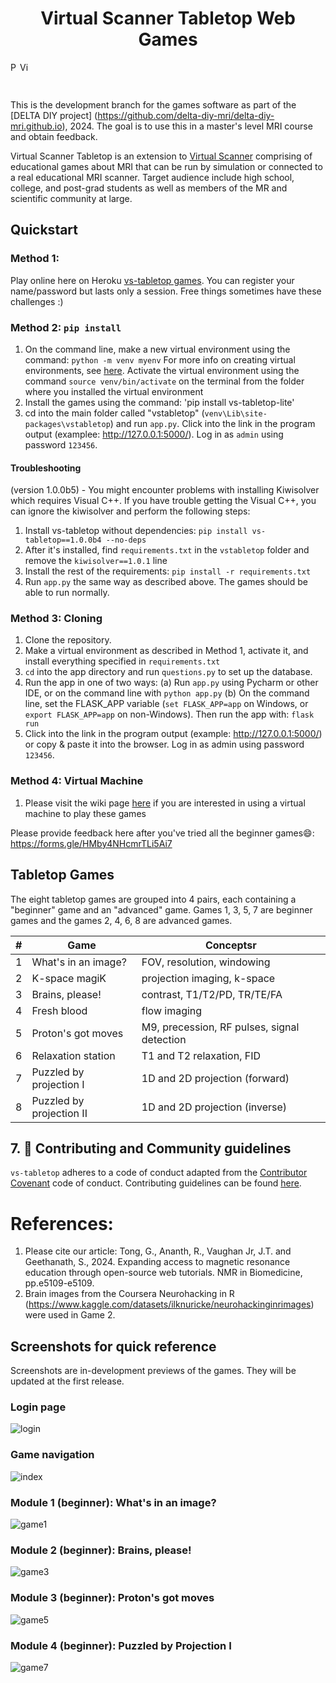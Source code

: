 <h1 align="center">Virtual Scanner Tabletop Web Games</h3>
<p float="left">
<img title="PyPulseq Badge" src="https://img.shields.io/badge/made%20using-pypulseq-brightgreen" height="15"><img title="Virtual Scanner Badge" src="https://img.shields.io/badge/made%20using-virtual--scanner-blue" height="15">
</p>
<br>

This is the development branch for the games software as part of the [DELTA DIY project] (https://github.com/delta-diy-mri/delta-diy-mri.github.io), 2024.
The goal is to use this in a master's level MRI course and obtain feedback.

Virtual Scanner Tabletop is an extension to [Virtual Scanner](https://github.com/imr-framework/virtual-scanner/) comprising of educational games about MRI that can be run by simulation or connected to a real educational MRI scanner. Target audience include high school, college, and post-grad students as well as members of the MR and scientific community at large.   

## Quickstart

### Method 1:
Play online  here on Heroku [vs-tabletop games](https://vs-tabletop-713f97371131.herokuapp.com/). You can register your name/password but lasts only a session. Free things sometimes have these challenges :)

### Method 2: `pip install`
1. On the command line, make a new virtual environment using the command: `python -m venv myenv` For more info on creating virtual environments,
see [here](https://docs.python.org/3/library/venv.html]). Activate the virtual environment using the command `source venv/bin/activate` on the terminal from the folder where you installed the virtual environment
2. Install the games using the command: 'pip install vs-tabletop-lite'
3. cd into the main folder called "vstabletop" (`venv\Lib\site-packages\vstabletop`) and run `app.py`. Click into the link in the program output (examplee: http://127.0.0.1:5000/). Log in as `admin` using password `123456`.
   
#### Troubleshooting 
(version 1.0.0b5) - You might encounter problems with installing Kiwisolver which requires Visual C++. If you have trouble getting the Visual C++, you can ignore the kiwisolver and perform the following steps:
1. Install vs-tabletop without dependencies: `pip install vs-tabletop==1.0.0b4 --no-deps`
2. After it's installed, find `requirements.txt` in the `vstabletop` folder and remove the `kiwisolver==1.0.1` line
3. Install the rest of the requirements: `pip install -r requirements.txt`
4. Run `app.py` the same way as described above. The games should be able to run normally.

### Method 3: Cloning 
1. Clone the repository.
2. Make a virtual environment as described in Method 1, activate it, and install everything specified in `requirements.txt`
3. `cd` into the app directory and run `questions.py` to set up the database.
4. Run the app in one of two ways:
   (a) Run `app.py` using Pycharm or other IDE, or on the command line with `python app.py`
   (b) On the command line, set the FLASK_APP variable (`set FLASK_APP=app` on Windows, or `export FLASK_APP=app` on non-Windows). Then run the app with: `flask run`
5. Click into the link in the program output (example: http://127.0.0.1:5000/) or copy & paste it into the browser. Log in as admin using password `123456`.

### Method 4: Virtual Machine
1. Please visit the wiki page [here](https://github.com/imr-framework/vs-tabletop/wiki/Virtual-Machine-with-Vagrant) if you are interested in using a virtual machine to play these games

Please provide feedback here after you've tried all the beginner games:smile:: https://forms.gle/HMby4NHcmrTLi5Ai7

## Tabletop Games
The eight tabletop games are grouped into 4 pairs, each containing a "beginner" game and an "advanced" game. 
Games 1, 3, 5, 7 are beginner games and the games 2, 4, 6, 8 are advanced games. 

| # | Game          | Conceptsr |
| --- | ------------- | ------------- |
| 1 | What's in an image?      | FOV, resolution, windowing  |
| 2 | K-space magiK            | projection imaging, k-space  |
| 3 | Brains, please!          | contrast, T1/T2/PD, TR/TE/FA | 
| 4 | Fresh blood              | flow imaging |
| 5 | Proton's got moves       | M9, precession, RF pulses, signal detection | 
| 6 | Relaxation station       | T1 and T2 relaxation, FID | 
| 7 | Puzzled by projection I  | 1D and 2D projection (forward) |
| 8 | Puzzled by projection II | 1D and 2D projection (inverse)|

## 7. 👥 Contributing and Community guidelines
`vs-tabletop` adheres to a code of conduct adapted from the [Contributor Covenant](https://www.contributor-covenant.org/) code of conduct.
Contributing guidelines can be found [here](https://github.com/imr-framework/vs-tabletop/blob/main/CONTRIBUTING.md).

# References:
1. Please cite our article: Tong, G., Ananth, R., Vaughan Jr, J.T. and Geethanath, S., 2024. Expanding access to magnetic resonance education through open-source web tutorials. NMR in Biomedicine, pp.e5109-e5109.
2. Brain images from the Coursera Neurohacking in R (https://www.kaggle.com/datasets/ilknuricke/neurohackinginrimages) were used in Game 2.



## Screenshots for quick reference
Screenshots are in-development previews of the games. They will be updated at the first release. 

### Login page
![login](https://user-images.githubusercontent.com/31249056/186200814-f0abacb0-a4ad-490d-9b64-76e72f4bb6a9.png)

### Game navigation
![index](https://user-images.githubusercontent.com/31249056/186200755-38525e6b-4196-49d0-a23d-320a164ff2b4.png)

### Module 1 (beginner): What's in an image?
![game1](https://user-images.githubusercontent.com/31249056/186200870-c4d1a934-bf80-4f34-95e4-698a1fe6dee5.png)

### Module 2 (beginner): Brains, please!
![game3](https://user-images.githubusercontent.com/31249056/186200887-3504892c-3367-4fe4-a222-fc35fb869f8e.png)

### Module 3 (beginner): Proton's got moves
![game5](https://user-images.githubusercontent.com/31249056/186201062-cae3af09-749e-4e0a-a254-b803f7e22772.png)

### Module 4 (beginner): Puzzled by Projection I 
![game7](https://user-images.githubusercontent.com/31249056/186201082-00fc2dad-a9b1-4911-8862-99fbd73cccdc.png)

